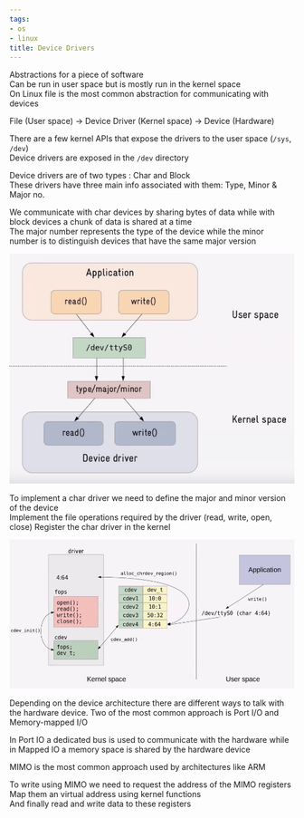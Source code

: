 ```yaml
---
tags:
- os
- linux
title: Device Drivers
---
```


Abstractions for a piece of software  
Can be run in user space but is mostly run in the kernel space  
On Linux file is the most common abstraction for communicating with devices

File (User space) -> Device Driver (Kernel space) -> Device (Hardware)

There are a few kernel APIs that expose the drivers to the user space (`/sys`, `/dev`)  
Device drivers are exposed in the `/dev` directory

Device drivers are of two types : Char and Block  
These drivers have three main info associated with them: Type, Minor & Major no.

We communicate with char devices by sharing bytes of data while with block devices a chunk of data is shared at a time  
The major number represents the type of the device while the minor number is to distinguish devices that have the same major version

![Char Device Driver Abstraction|400](../images/char-device-driver-abstraction.png)

To implement a char driver we need to define the major and minor version of the device  
Implement the file operations required by the driver (read, write, open, close)
Register the char driver in the kernel

![Char Device Driver Registeration|550](../images/char-device-driver-registeration.png)

Depending on the device architecture there are different ways to talk with the hardware device. Two of the most common approach is Port I/O and Memory-mapped I/O

In Port IO a dedicated bus is used to communicate with the hardware while in Mapped IO a memory space is shared by the hardware device

MIMO is the most common approach used by architectures like ARM

To write using MIMO we need to request the address of the MIMO registers  
Map them an virtual address using kernel functions  
And finally read and write data to these registers
